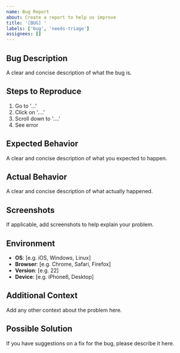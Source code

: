 ```yaml
---
name: Bug Report
about: Create a report to help us improve
title: '[BUG] '
labels: ['bug', 'needs-triage']
assignees: []
---
```


## Bug Description
A clear and concise description of what the bug is.

## Steps to Reproduce
1. Go to '...'
2. Click on '....'
3. Scroll down to '....'
4. See error

## Expected Behavior
A clear and concise description of what you expected to happen.

## Actual Behavior
A clear and concise description of what actually happened.

## Screenshots
If applicable, add screenshots to help explain your problem.

## Environment
- **OS**: [e.g. iOS, Windows, Linux]
- **Browser**: [e.g. Chrome, Safari, Firefox]
- **Version**: [e.g. 22]
- **Device**: [e.g. iPhone6, Desktop]

## Additional Context
Add any other context about the problem here.

## Possible Solution
If you have suggestions on a fix for the bug, please describe it here.
